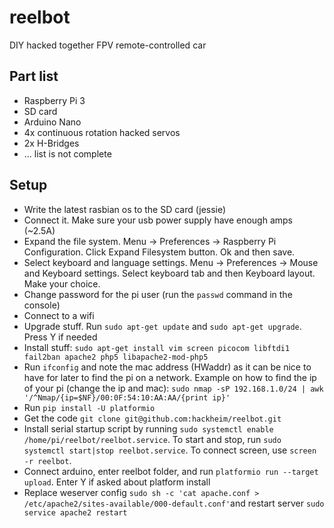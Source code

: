 # reelbot
DIY hacked together FPV remote-controlled car


## Part list
- Raspberry Pi 3
- SD card
- Arduino Nano
- 4x continuous rotation hacked servos
- 2x H-Bridges
- ... list is not complete


## Setup
- Write the latest rasbian os to the SD card (jessie)
- Connect it. Make sure your usb power supply have enough amps (~2.5A)
- Expand the file system. Menu -> Preferences -> Raspberry Pi Configuration. Click Expand Filesystem button. Ok and then save.
- Select keyboard and language settings.  Menu -> Preferences -> Mouse and Keyboard settings. Select keyboard tab and then Keyboard layout. Make your choice.
- Change password for the pi user (run the `passwd` command in the console)
- Connect to a wifi
- Upgrade stuff. Run `sudo apt-get update` and `sudo apt-get upgrade`. Press Y if needed
- Install stuff: `sudo apt-get install vim screen picocom libftdi1 fail2ban apache2 php5 libapache2-mod-php5`
- Run `ifconfig` and note the mac address (HWaddr) as it can be nice to have for later to find the pi on a network. Example on how to find the ip of your pi (change the ip and mac): `sudo nmap -sP 192.168.1.0/24 | awk '/^Nmap/{ip=$NF}/00:0F:54:10:AA:AA/{print ip}'`
- Run `pip install -U platformio`
- Get the code `git clone git@github.com:hackheim/reelbot.git`
- Install serial startup script by running `sudo systemctl enable /home/pi/reelbot/reelbot.service`. To start and stop, run `sudo systemctl start|stop reelbot.service`. To connect screen, use `screen -r reelbot`.
- Connect arduino, enter reelbot folder, and run `platformio run --target upload`. Enter Y if asked about platform install
- Replace weserver config `sudo sh -c 'cat apache.conf > /etc/apache2/sites-available/000-default.conf'`and restart server `sudo service apache2 restart`
